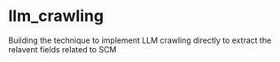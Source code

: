 # llm_crawling
Building the technique to implement LLM crawling directly to extract the relavent fields related to SCM 
